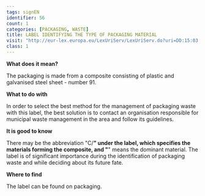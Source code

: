 ```yaml
---
tags: signEN
identifier: 56
count: 1
categories: [PACKAGING, WASTE]
title: LABEL IDENTIFYING THE TYPE OF PACKAGING MATERIAL
visit: "http://eur-lex.europa.eu/LexUriServ/LexUriServ.do?uri=DD:15:03:31997D0129:PL:PDF"
class: 1
---
```

**What does it mean?**

The packaging is made from a composite consisting of plastic and galvanised steel sheet - number 91.

**What to do with**

In order to select the best method for the management of packaging waste with this label, the best solution is to contact an organisation responsible for municipal waste management in the area and follow its guidelines.

**It is good to know**

There may be the abbreviation "C/**" under the label, which specifies the materials forming the composite, and "**" means the dominant material. The label is of significant importance during the identification of packaging waste and while deciding about its future fate.

**Where to find**

The label can be found on packaging.